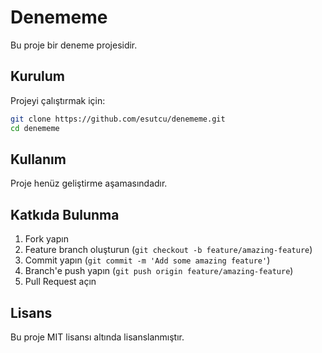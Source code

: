 # Denememe

Bu proje bir deneme projesidir.

## Kurulum

Projeyi çalıştırmak için:

```bash
git clone https://github.com/esutcu/denememe.git
cd denememe
```

## Kullanım

Proje henüz geliştirme aşamasındadır.

## Katkıda Bulunma

1. Fork yapın
2. Feature branch oluşturun (`git checkout -b feature/amazing-feature`)
3. Commit yapın (`git commit -m 'Add some amazing feature'`)
4. Branch'e push yapın (`git push origin feature/amazing-feature`)
5. Pull Request açın

## Lisans

Bu proje MIT lisansı altında lisanslanmıştır. 
